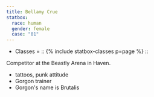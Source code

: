 ```yaml
---
title: Bellamy Crue
statbox:
  race: human
  gender: female
  case: "01"
---
```


* Classes = :: {% include statbox-classes p=page %} ::

Competitor at the Beastly Arena in Haven.

* tattoos, punk attitude
* Gorgon trainer
* Gorgon's name is Brutalis
